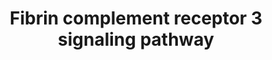 ---
annotations:
- id: CL:0000129
  parent: animal cell
  type: Cell Type Ontology
  value: microglial cell
- id: PW:0000503
  parent: regulatory pathway
  type: Pathway Ontology
  value: classical complement pathway
- id: PW:0000024
  parent: regulatory pathway
  type: Pathway Ontology
  value: inflammatory response pathway
- id: CL:0000235
  parent: native cell
  type: Cell Type Ontology
  value: macrophage
- id: PW:0000474
  parent: regulatory pathway
  type: Pathway Ontology
  value: coagulation cascade pathway
authors:
- Khanspers
- Egonw
description: draft
last-edited: 2021-11-30
organisms:
- Mus musculus
redirect_from:
- /index.php/Pathway:WP5128
- /instance/WP5128
- /instance/WP5128_r120386
revision: r120386
schema-jsonld:
- '@context': https://schema.org/
  '@id': https://wikipathways.github.io/pathways/WP5128.html
  '@type': Dataset
  creator:
    '@type': Organization
    name: WikiPathways
  description: draft
  keywords:
  - Akt1
  - Cbl-b
  - Ccl2
  - Cd11b
  - Cd14
  - Cd18
  - Chuk
  - Cxcl10
  - Cxcl3
  - Dap12
  - FcRg
  - Fga
  - Fgb
  - Fgg
  - Fibrin
  - Ifnb1
  - Ikbkb
  - Ikbkg
  - Il12b
  - Il6
  - Irak1
  - Irak2
  - Irak4
  - Irf3
  - LPS
  - Lbp
  - MD2
  - Myd88
  - Nfkb1
  - Nos2
  - Pik3ca
  - Plasmin
  - Plasminogen
  - Rapl
  - Rel
  - Rela
  - Rhoa
  - Src
  - Syk
  - TRAM
  - TRIF
  - Tirap
  - Tlr3
  - Tlr4
  - Tnf
  - Traf6
  - tPa
  license: CC0
  name: Fibrin complement receptor 3 signaling pathway
seo: CreativeWork
title: Fibrin complement receptor 3 signaling pathway
wpid: WP5128
---